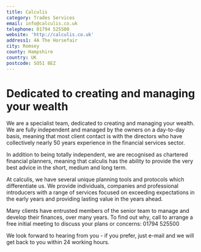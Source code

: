 ```yaml
---
title: Calculis
category: Trades Services
email: info@calculis.co.uk
telephone: 01794 525500
website: 'http://calculis.co.uk'
address1: 4A The Horsefair
city: Romsey
county: Hampshire
country: UK
postcode: SO51 8EZ
---
```

# Dedicated to creating and managing your wealth

We are a specialist team, dedicated to creating and managing your wealth. We are fully independent and managed by the owners on a day-to-day basis, meaning that most client contact is with the directors who have collectively nearly 50 years experience in the financial services sector.

In addition to being totally independent, we are recognised as chartered financial planners, meaning that calculis has the ability to provide the very best advice in the short, medium and long term.

At calculis, we have several unique planning tools and protocols which differentiate us. We provide individuals, companies and professional introducers with a range of services focused on exceeding expectations in the early years and providing lasting value in the years ahead.

Many clients have entrusted members of the senior team to manage and develop their finances, over many years. To find out why, call to arrange a free initial meeting to discuss your plans or concerns: 01794 525500

We look forward to hearing from you - if you prefer, just e-mail and we will get back to you within 24 working hours.

